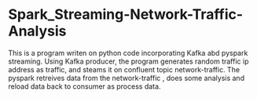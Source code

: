 # Spark_Streaming-Network-Traffic-Analysis
This is a program writen on python code incorporating Kafka abd pyspark streaming.
Using Kafka producer, the program generates random traffic ip address as traffic, and steams it on confluent topic network-traffic.
The pyspark retreives data from the network-traffic , does some analysis and reload data back to consumer as process data.
